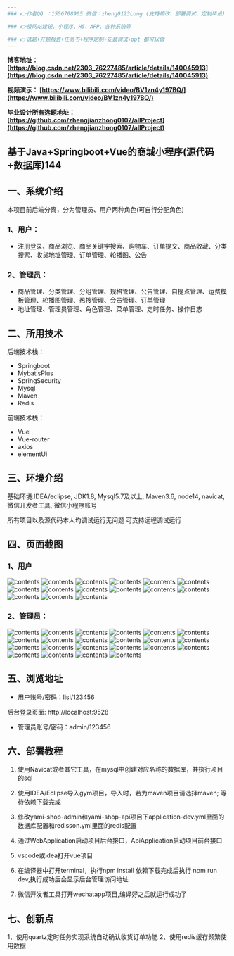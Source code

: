 ```yaml
---
### 👉作者QQ ：1556708905 微信：zheng0123Long (支持修改、部署调试、定制毕设)

### 👉接网站建设、小程序、H5、APP、各种系统等

### 👉选题+开题报告+任务书+程序定制+安装调试+ppt 都可以做
---
```


**博客地址：
[https://blog.csdn.net/2303_76227485/article/details/140045913](https://blog.csdn.net/2303_76227485/article/details/140045913)**

**视频演示：
[https://www.bilibili.com/video/BV1zn4y197BQ/](https://www.bilibili.com/video/BV1zn4y197BQ/)**

**毕业设计所有选题地址：
[https://github.com/zhengjianzhong0107/allProject](https://github.com/zhengjianzhong0107/allProject)**

## 基于Java+Springboot+Vue的商城小程序(源代码+数据库)144

## 一、系统介绍
本项目前后端分离，分为管理员、用户两种角色(可自行分配角色)

### 1、用户：
- 注册登录、商品浏览、商品关键字搜索、购物车、订单提交、商品收藏、分类搜索、收货地址管理、订单管理、轮播图、公告
### 2、管理员：
- 商品管理、分类管理、分组管理、规格管理、公告管理、自提点管理、运费模板管理、轮播图管理、热搜管理、会员管理、订单管理
- 地址管理、管理员管理、角色管理、菜单管理、定时任务、操作日志
## 二、所用技术

后端技术栈：

- Springboot
- MybatisPlus
- SpringSecurity
- Mysql
- Maven
- Redis

前端技术栈：

- Vue 
- Vue-router 
- axios 
- elementUi

## 三、环境介绍

基础环境:IDEA/eclipse, JDK1.8, Mysql5.7及以上, Maven3.6, node14, navicat, 微信开发者工具, 微信小程序账号

所有项目以及源代码本人均调试运行无问题 可支持远程调试运行

## 四、页面截图
### 1、用户
![contents](./picture/picture0.png)
![contents](./picture/picture00.png)
![contents](./picture/picture1.png)
![contents](./picture/picture2.png)
![contents](./picture/picture3.png)
![contents](./picture/picture4.png)
![contents](./picture/picture5.png)
![contents](./picture/picture6.png)
![contents](./picture/picture7.png)
![contents](./picture/picture8.png)
![contents](./picture/picture9.png)
![contents](./picture/picture10.png)
![contents](./picture/picture11.png)
![contents](./picture/picture12.png)
![contents](./picture/picture13.png)

### 2、管理员：
![contents](./picture/picture14.png)
![contents](./picture/picture15.png)
![contents](./picture/picture16.png)
![contents](./picture/picture17.png)
![contents](./picture/picture18.png)
![contents](./picture/picture19.png)
![contents](./picture/picture20.png)
![contents](./picture/picture21.png)
![contents](./picture/picture22.png)
![contents](./picture/picture23.png)
![contents](./picture/picture24.png)
![contents](./picture/picture25.png)
![contents](./picture/picture26.png)
![contents](./picture/picture27.png)
![contents](./picture/picture28.png)
![contents](./picture/picture29.png)
![contents](./picture/picture30.png)
![contents](./picture/picture31.png)
![contents](./picture/picture32.png)
![contents](./picture/picture33.png)
![contents](./picture/picture34.png)
![contents](./picture/picture35.png)

## 五、浏览地址

- 用户账号/密码：lisi/123456

后台登录页面: http://localhost:9528

- 管理员账号/密码：admin/123456

## 六、部署教程

1. 使用Navicat或者其它工具，在mysql中创建对应名称的数据库，并执行项目的sql

2. 使用IDEA/Eclipse导入gym项目，导入时，若为maven项目请选择maven; 等待依赖下载完成

3. 修改yami-shop-admin和yami-shop-api项目下application-dev.yml里面的数据库配置和redisson.yml里面的redis配置

4. 通过WebApplication启动项目后台接口，ApiApplication启动项目前台接口

5. vscode或idea打开vue项目

6. 在编译器中打开terminal，执行npm install 依赖下载完成后执行 npm run dev,执行成功后会显示后台管理访问地址

7. 微信开发者工具打开wechatapp项目,编译好之后就运行成功了

## 七、创新点
1、使用quartz定时任务实现系统自动确认收货订单功能
2、使用redis缓存频繁使用数据



